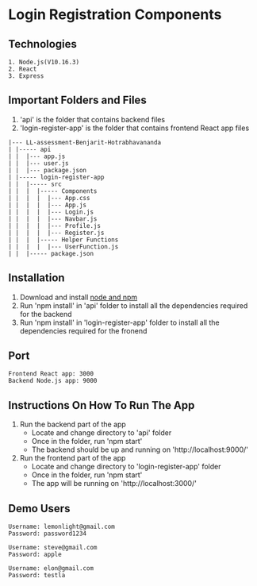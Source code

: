 # Login Registration Components

## Technologies
```
1. Node.js(V10.16.3)
2. React
3. Express
```

## Important Folders and Files

1. 'api' is the folder that contains backend files
2. 'login-register-app' is the folder that contains frontend React app files

```
|--- LL-assessment-Benjarit-Hotrabhavananda
| |----- api
| |  |--- app.js
| |  |--- user.js
| |  |--- package.json
| |----- login-register-app
| |  |----- src
| |  |  |----- Components
| |  |  |  |--- App.css
| |  |  |  |--- App.js
| |  |  |  |--- Login.js
| |  |  |  |--- Navbar.js
| |  |  |  |--- Profile.js
| |  |  |  |--- Register.js
| |  |  |----- Helper Functions
| |  |  |  |--- UserFunction.js
| |  |----- package.json
```
## Installation
1. Download and install [node and npm](https://nodejs.org/en/)
2. Run 'npm install' in 'api' folder to install all the dependencies required for the backend
3. Run 'npm install' in 'login-register-app' folder to install all the dependencies required for the fronend

## Port
```
Frontend React app: 3000
Backend Node.js app: 9000
```

## Instructions On How To Run The App
1. Run the backend part of the app
    - Locate and change directory to 'api' folder
    - Once in the folder, run 'npm start'
    - The backend should be up and running on 'http://localhost:9000/'
2. Run the frontend part of the app    
    - Locate and change directory to 'login-register-app' folder
    - Once in the folder, run 'npm start'
    - The app will be running on 'http://localhost:3000/'

## Demo Users
```
Username: lemonlight@gmail.com
Password: password1234

Username: steve@gmail.com
Password: apple

Username: elon@gmail.com
Password: testla
```
